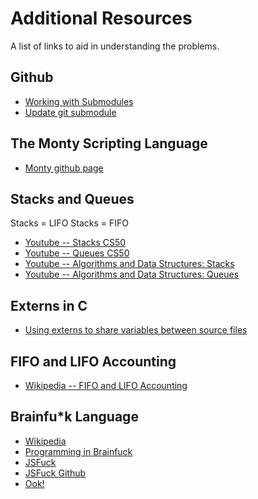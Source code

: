# Additional Resources
A list of links to aid in understanding the problems.

## Github
* [Working with Submodules](https://github.com/blog/2104-working-with-submodules)
* [Update git submodule](http://stackoverflow.com/questions/5828324/update-git-submodule-to-latest-commit-on-origin)

## The Monty Scripting Language
* [Monty github page](http://montyscoconut.github.io/about.html)

## Stacks and Queues
Stacks = LIFO
Stacks = FIFO
* [Youtube -- Stacks CS50](https://www.youtube.com/watch?v=9Tp8wHD66lw)
* [Youtube -- Queues CS50](https://www.youtube.com/watch?v=10jRKWI9s1k)
* [Youtube -- Algorithms and Data Structures: Stacks](https://www.youtube.com/watch?v=TIC1gappbP8&index=13&list=PLxc4gS-_A5VDXUIOPkJkwQKYiT2T1t0I8)
* [Youtube -- Algorithms and Data Structures: Queues](https://www.youtube.com/watch?v=HmBuR37Le20&list=PLxc4gS-_A5VDXUIOPkJkwQKYiT2T1t0I8&index=15)

## Externs in C
* [Using externs to share variables between source files](http://stackoverflow.com/questions/1433204/how-do-i-use-extern-to-share-variables-between-source-files-in-c)

## FIFO and LIFO Accounting
* [Wikipedia -- FIFO and LIFO Accounting](https://en.wikipedia.org/wiki/FIFO_and_LIFO_accounting)

## Brainfu*k Language 
* [Wikipedia](https://en.wikipedia.org/wiki/Brainfuck)
* [Programming in Brainfuck](http://cydathria.com/bf/brainfuck.html)
* [JSFuck](http://www.jsfuck.com/)
* [JSFuck Github](https://github.com/aemkei/jsfuck)
* [Ook!](http://www.dangermouse.net/esoteric/ook.html)
